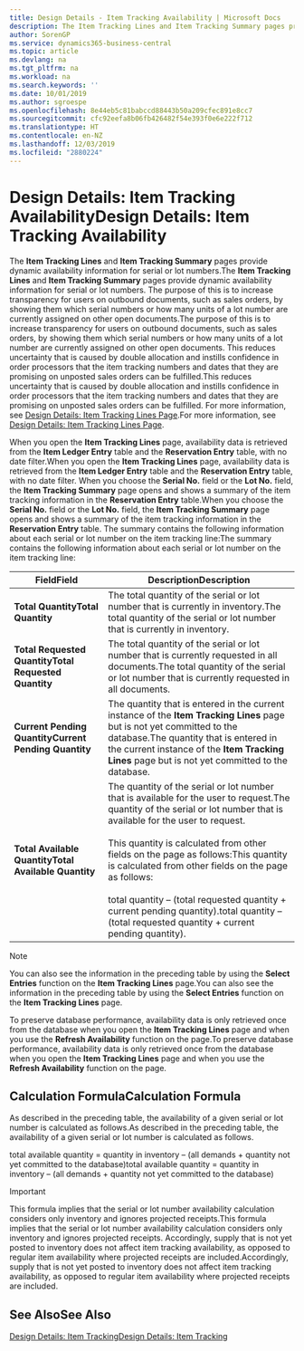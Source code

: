 ```yaml
---
title: Design Details - Item Tracking Availability | Microsoft Docs
description: The Item Tracking Lines and Item Tracking Summary pages provide dynamic availability information for serial or lot numbers. The purpose of this is to increase transparency for users on outbound documents, such as sales orders, by showing them which serial numbers or how many units of a lot number are currently assigned on other open documents.
author: SorenGP
ms.service: dynamics365-business-central
ms.topic: article
ms.devlang: na
ms.tgt_pltfrm: na
ms.workload: na
ms.search.keywords: ''
ms.date: 10/01/2019
ms.author: sgroespe
ms.openlocfilehash: 8e44eb5c81babccd88443b50a209cfec891e8cc7
ms.sourcegitcommit: cfc92eefa8b06fb426482f54e393f0e6e222f712
ms.translationtype: HT
ms.contentlocale: en-NZ
ms.lasthandoff: 12/03/2019
ms.locfileid: "2880224"
---
```

# <a name="design-details-item-tracking-availability"></a><span data-ttu-id="d4d9c-104">Design Details: Item Tracking Availability</span><span class="sxs-lookup"><span data-stu-id="d4d9c-104">Design Details: Item Tracking Availability</span></span>
<span data-ttu-id="d4d9c-105">The **Item Tracking Lines** and **Item Tracking Summary** pages provide dynamic availability information for serial or lot numbers.</span><span class="sxs-lookup"><span data-stu-id="d4d9c-105">The **Item Tracking Lines** and **Item Tracking Summary** pages provide dynamic availability information for serial or lot numbers.</span></span> <span data-ttu-id="d4d9c-106">The purpose of this is to increase transparency for users on outbound documents, such as sales orders, by showing them which serial numbers or how many units of a lot number are currently assigned on other open documents.</span><span class="sxs-lookup"><span data-stu-id="d4d9c-106">The purpose of this is to increase transparency for users on outbound documents, such as sales orders, by showing them which serial numbers or how many units of a lot number are currently assigned on other open documents.</span></span> <span data-ttu-id="d4d9c-107">This reduces uncertainty that is caused by double allocation and instills confidence in order processors that the item tracking numbers and dates that they are promising on unposted sales orders can be fulfilled.</span><span class="sxs-lookup"><span data-stu-id="d4d9c-107">This reduces uncertainty that is caused by double allocation and instills confidence in order processors that the item tracking numbers and dates that they are promising on unposted sales orders can be fulfilled.</span></span> <span data-ttu-id="d4d9c-108">For more information, see [Design Details: Item Tracking Lines Page](design-details-item-tracking-lines-window.md).</span><span class="sxs-lookup"><span data-stu-id="d4d9c-108">For more information, see [Design Details: Item Tracking Lines Page](design-details-item-tracking-lines-window.md).</span></span>  

 <span data-ttu-id="d4d9c-109">When you open the **Item Tracking Lines** page, availability data is retrieved from the **Item Ledger Entry** table and the **Reservation Entry** table, with no date filter.</span><span class="sxs-lookup"><span data-stu-id="d4d9c-109">When you open the **Item Tracking Lines** page, availability data is retrieved from the **Item Ledger Entry** table and the **Reservation Entry** table, with no date filter.</span></span> <span data-ttu-id="d4d9c-110">When you choose the **Serial No.** field or the **Lot No.** field, the **Item Tracking Summary** page opens and shows a summary of the item tracking information in the **Reservation Entry** table.</span><span class="sxs-lookup"><span data-stu-id="d4d9c-110">When you choose the **Serial No.** field or the **Lot No.** field, the **Item Tracking Summary** page opens and shows a summary of the item tracking information in the **Reservation Entry** table.</span></span> <span data-ttu-id="d4d9c-111">The summary contains the following information about each serial or lot number on the item tracking line:</span><span class="sxs-lookup"><span data-stu-id="d4d9c-111">The summary contains the following information about each serial or lot number on the item tracking line:</span></span>  

|<span data-ttu-id="d4d9c-112">Field</span><span class="sxs-lookup"><span data-stu-id="d4d9c-112">Field</span></span>|<span data-ttu-id="d4d9c-113">Description</span><span class="sxs-lookup"><span data-stu-id="d4d9c-113">Description</span></span>|  
|---------------------------------|---------------------------------------|  
|<span data-ttu-id="d4d9c-114">**Total Quantity**</span><span class="sxs-lookup"><span data-stu-id="d4d9c-114">**Total Quantity**</span></span>|<span data-ttu-id="d4d9c-115">The total quantity of the serial or lot number that is currently in inventory.</span><span class="sxs-lookup"><span data-stu-id="d4d9c-115">The total quantity of the serial or lot number that is currently in inventory.</span></span>|  
|<span data-ttu-id="d4d9c-116">**Total Requested Quantity**</span><span class="sxs-lookup"><span data-stu-id="d4d9c-116">**Total Requested Quantity**</span></span>|<span data-ttu-id="d4d9c-117">The total quantity of the serial or lot number that is currently requested in all documents.</span><span class="sxs-lookup"><span data-stu-id="d4d9c-117">The total quantity of the serial or lot number that is currently requested in all documents.</span></span>|  
|<span data-ttu-id="d4d9c-118">**Current Pending Quantity**</span><span class="sxs-lookup"><span data-stu-id="d4d9c-118">**Current Pending Quantity**</span></span>|<span data-ttu-id="d4d9c-119">The quantity that is entered in the current instance of the **Item Tracking Lines** page but is not yet committed to the database.</span><span class="sxs-lookup"><span data-stu-id="d4d9c-119">The quantity that is entered in the current instance of the **Item Tracking Lines** page but is not yet committed to the database.</span></span>|  
|<span data-ttu-id="d4d9c-120">**Total Available Quantity**</span><span class="sxs-lookup"><span data-stu-id="d4d9c-120">**Total Available Quantity**</span></span>|<span data-ttu-id="d4d9c-121">The quantity of the serial or lot number that is available for the user to request.</span><span class="sxs-lookup"><span data-stu-id="d4d9c-121">The quantity of the serial or lot number that is available for the user to request.</span></span><br /><br /> <span data-ttu-id="d4d9c-122">This quantity is calculated from other fields on the page as follows:</span><span class="sxs-lookup"><span data-stu-id="d4d9c-122">This quantity is calculated from other fields on the page as follows:</span></span><br /><br /> <span data-ttu-id="d4d9c-123">total quantity – (total requested quantity + current pending quantity).</span><span class="sxs-lookup"><span data-stu-id="d4d9c-123">total quantity – (total requested quantity + current pending quantity).</span></span>|  

> [!NOTE]  
>  <span data-ttu-id="d4d9c-124">You can also see the information in the preceding table by using the **Select Entries** function on the **Item Tracking Lines** page.</span><span class="sxs-lookup"><span data-stu-id="d4d9c-124">You can also see the information in the preceding table by using the **Select Entries** function on the **Item Tracking Lines** page.</span></span>  

 <span data-ttu-id="d4d9c-125">To preserve database performance, availability data is only retrieved once from the database when you open the **Item Tracking Lines** page and when you use the **Refresh Availability** function on the page.</span><span class="sxs-lookup"><span data-stu-id="d4d9c-125">To preserve database performance, availability data is only retrieved once from the database when you open the **Item Tracking Lines** page and when you use the **Refresh Availability** function on the page.</span></span>  

## <a name="calculation-formula"></a><span data-ttu-id="d4d9c-126">Calculation Formula</span><span class="sxs-lookup"><span data-stu-id="d4d9c-126">Calculation Formula</span></span>  
 <span data-ttu-id="d4d9c-127">As described in the preceding table, the availability of a given serial or lot number is calculated as follows.</span><span class="sxs-lookup"><span data-stu-id="d4d9c-127">As described in the preceding table, the availability of a given serial or lot number is calculated as follows.</span></span>  

 <span data-ttu-id="d4d9c-128">total available quantity = quantity in inventory – (all demands + quantity not yet committed to the database)</span><span class="sxs-lookup"><span data-stu-id="d4d9c-128">total available quantity = quantity in inventory – (all demands + quantity not yet committed to the database)</span></span>  

> [!IMPORTANT]  
>  <span data-ttu-id="d4d9c-129">This formula implies that the serial or lot number availability calculation considers only inventory and ignores projected receipts.</span><span class="sxs-lookup"><span data-stu-id="d4d9c-129">This formula implies that the serial or lot number availability calculation considers only inventory and ignores projected receipts.</span></span> <span data-ttu-id="d4d9c-130">Accordingly, supply that is not yet posted to inventory does not affect item tracking availability, as opposed to regular item availability where projected receipts are included.</span><span class="sxs-lookup"><span data-stu-id="d4d9c-130">Accordingly, supply that is not yet posted to inventory does not affect item tracking availability, as opposed to regular item availability where projected receipts are included.</span></span>  

## <a name="see-also"></a><span data-ttu-id="d4d9c-131">See Also</span><span class="sxs-lookup"><span data-stu-id="d4d9c-131">See Also</span></span>  
 [<span data-ttu-id="d4d9c-132">Design Details: Item Tracking</span><span class="sxs-lookup"><span data-stu-id="d4d9c-132">Design Details: Item Tracking</span></span>](design-details-item-tracking.md)
